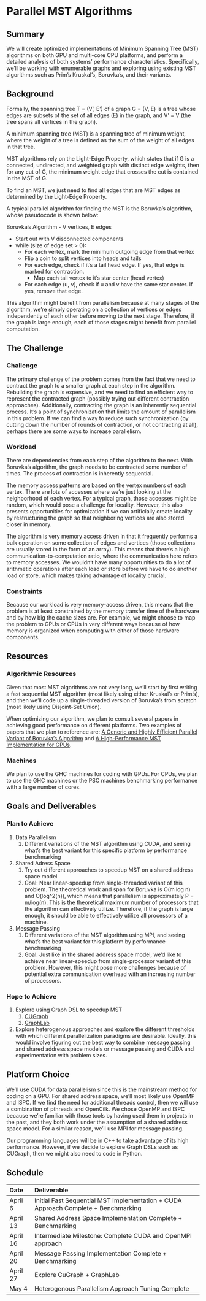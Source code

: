 # Parallel MST Algorithms
## Summary
We will create optimized implementations of Minimum Spanning Tree (MST) algorithms on both GPU and multi-core CPU platforms, and perform a detailed analysis of both systems’ performance characteristics. Specifically, we’ll be working with enumerable graphs and exploring using existing MST algorithms such as Prim’s Kruskal’s, Boruvka’s, and their variants.

## Background
Formally, the spanning tree T = (V’, E’) of a graph G = (V, E) is a tree whose edges are subsets of the set of all edges (E) in the graph, and V’ = V (the tree spans all vertices in the graph). 

A minimum spanning tree (MST) is a spanning tree of minimum weight, where the weight of a tree is defined as the sum of the weight of all edges in that tree.

MST algorithms rely on the Light-Edge Property, which states that if G is a connected, undirected, and weighted graph with distinct edge weights, then for any cut of G, the minimum weight edge that crosses the cut is contained in the MST of G.

To find an MST, we just need to find all edges that are MST edges as determined by the Light-Edge Property. 

A typical parallel algorithm for finding the MST is the Boruvka’s algorithm, whose pseudocode is shown below: 

Boruvka’s Algorithm - V vertices, E edges
- Start out with V disconnected components
- while (size of edge set > 0):
  - For each vertex, mark the minimum outgoing edge from that vertex
  - Flip a coin to split vertices into heads and tails
  - For each edge, check if it’s a tail head edge. If yes, that edge is marked for contraction.
    - Map each tail vertex to it’s star center (head vertex)
  - For each edge (u, v), check if u and v have the same star center. If yes, remove that edge.

This algorithm might benefit from parallelism because at many stages of the algorithm, we’re simply operating on a collection of vertices or edges independently of each other before moving to the next stage. Therefore, if the graph is large enough, each of those stages might benefit from parallel computation.

## The Challenge
### Challenge
The primary challenge of the problem comes from the fact that we need to contract the graph to a smaller graph at each step in the algorithm. Rebuilding the graph is expensive, and we need to find an efficient way to represent the contracted graph (possibly trying out different contraction approaches). Additionally, contracting the graph is an inherently sequential process. It’s a point of synchronization that limits the amount of parallelism in this problem. If we can find a way to reduce such synchronization (by cutting down the number of rounds of contraction, or not contracting at all), perhaps there are some ways to increase parallelism.

### Workload
There are dependencies from each step of the algorithm to the next. With Boruvka’s algorithm, the graph needs to be contracted some number of times. The process of contraction is inherently sequential. 

The memory access patterns are based on the vertex numbers of each vertex. There are lots of accesses where we’re just looking at the neighborhood of each vertex. For a typical graph, those accesses might be random, which would pose a challenge for locality. However, this also presents opportunities for optimization if we can artificially create locality by restructuring the graph so that neighboring vertices are also stored closer in memory. 

The algorithm is very memory access driven in that it frequently performs a bulk operation on some collection of edges and vertices (those collections are usually stored in the form of an array).
This means that there’s a high communication-to-computation ratio, where the communication here refers to memory accesses. We wouldn’t have many opportunities to do a lot of arithmetic operations after each load or store before we have to do another load or store, which makes taking advantage of locality crucial. 

### Constraints
Because our workload is very memory-access driven, this means that the problem is at least constrained by the memory transfer time of the hardware and by how big the cache sizes are. For example, we might choose to map the problem to GPUs or CPUs in very different ways because of how memory is organized when computing with either of those hardware components.

## Resources
### Algorithmic Resources
Given that most MST algorithms are not very long, we’ll start by first writing a fast sequential MST algorithm (most likely using either Kruskal’s or Prim’s), and then we’ll code up a single-threaded version of Boruvka’s from scratch (most likely using Disjoint-Set Union). 

When optimizing our algorithm, we plan to consult several papers in achieving good performance on different platforms. Two examples of papers that we plan to reference are: [A Generic and Highly Efficient Parallel Variant of Boruvka’s Algorithm](https://repositorium.sdum.uminho.pt/bitstream/1822/53008/1/boruvka_uminho_cameraready_v2.pdf) and [A High-Performance MST Implementation for GPUs](https://dl.acm.org/doi/pdf/10.1145/3581784.3607093?casa_token=artP1CPFWiwAAAAA:GUKBstvOEwoOPL3CmVETlCHMB6QMdxnJmDMv6wumH8Th29NIxI_6Y5nv99zW-ba6A-ZPAE-LnGxZlSk). 

### Machines
We plan to use the GHC machines for coding with GPUs. For CPUs, we plan to use the GHC machines or the PSC machines benchmarking performance with a large number of cores. 

## Goals and Deliverables
### Plan to Achieve
1. Data Parallelism
    1. Different variations of the MST algorithm using CUDA, and seeing what’s the best variant for this specific platform by performance benchmarking
2. Shared Adress Space
    1. Try out different approaches to speedup MST on a shared address space model
    2. Goal: Near linear-speedup from single-threaded variant of this problem. The theoretical work and span for Boruvka is O(m log n) and O(log^2(n)), which means that parallelism is approximately P = m/log(n). This is the theoretical maximum number of processors that the algorithm can effectively utilize. Therefore, if the graph is large enough, it should be able to effectively utilize all processors of a machine. 
3. Message Passing
    1. Different variations of the MST algorithm using MPI, and seeing what’s the best variant for this platform by performance benchmarking
    2. Goal: Just like in the shared address space model, we’d like to achieve near linear-speedup from single-processor variant of this problem. However, this might pose more challenges because of potential extra communication overhead with an increasing number of processors.

### Hope to Achieve
1. Explore using Graph DSL to speedup MST 
    1. [CUGraph](https://github.com/rapidsai/cugraph)
    2. [GraphLab](https://github.com/lqvito/graphlab)
2. Explore heterogenous approaches and explore the different thresholds with which different parallelization paradigms are desirable. Ideally, this would involve figuring out the best way to combine message passing and shared address space models or message passing and CUDA and experimentation with problem sizes.

## Platform Choice
We’ll use CUDA for data parallelism since this is the mainstream method for coding on a GPU. For shared address space, we’ll most likely use OpenMP and ISPC. If we find the need for additional threads control, then we will use a combination of pthreads and OpenCilk.  We chose OpenMP and ISPC because we’re familiar with those tools by having used them in projects in the past, and they both work under the assumption of a shared address space model. For a similar reason, we’ll use MPI for message passing. 

Our programming languages will be in C++ to take advantage of its high performance. However, if we decide to explore Graph DSLs such as CUGraph, then we might also need to code in Python. 

## Schedule
| Date         | Deliverable                                                            |
|:-------------|:-----------------------------------------------------------------------------------|
| April 6      | Initial Fast Sequential MST Implementation + CUDA Approach Complete + Benchmarking |
| April 13     | Shared Address Space Implementation Complete + Benchmarking                        |
| April 16     | Intermediate Milestone: Complete CUDA and OpenMPI approach                         |
| April 20     | Message Passing Implementation Complete + Benchmarking                             |
| April 27     | Explore CuGraph + GraphLab                                                         |
| May 4        | Heterogenous Parallelism Approach Tuning Complete                                  |

